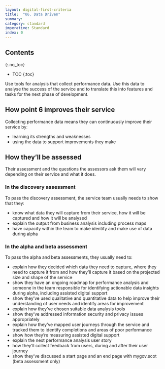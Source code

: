 ```yaml
---
layout: digital-first-criteria
title:  "06. Data Driven"
summary:
category: standard
imperative: Standard
index: 0
---
```


## Contents
{:.no_toc}
* TOC
{:toc}
<!--TOC max3-->

Use tools for analysis that collect performance data. Use this data to analyse the success of the service and to translate this into features and tasks for the next phase of development.

## How point 6 improves their service

Collecting performance data means they can continuously improve their service by:

* learning its strengths and weaknesses
* using the data to support improvements they make

## How they’ll be assessed

Their assessment and the questions the assessors ask them will vary depending on their service and what it does.

### In the discovery assessment

To pass the discovery assessment, the service team usually needs to show that they:

* know what data they will capture from their service, how it will be captured and how it will be analysed
* explain the output from business analysis including process maps
* have capacity within the team to make identify and make use of data during alpha

### In the alpha and beta assessment

To pass the alpha and beta assessments, they usually need to:

* explain how they decided which data they need to capture, where they need to capture it from and how they’ll capture it based on the projected size and shape of the service
* show they have an ongoing roadmap for performance analysis and someone in the team responsible for identifying actionable data insights during alpha, including assisted digital support
* show they’ve used qualitative and quantitative data to help improve their understanding of user needs and identify areas for improvement
* explain how they’ve chosen suitable data analysis tools
* show they’ve addressed information security and privacy issues appropriately
* explain how they’ve mapped user journeys through the service and tracked them to identify completions and areas of poor performance
* show how they’re measuring assisted digital support
* explain the next performance analysis user story
* how they’ll collect feedback from users, during and after their user journey
* show they’ve discussed a start page and an end page with mygov.scot (beta assessment only)
